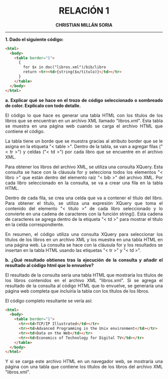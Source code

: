 <style>
  h1, h4{
    text-align: center;
    font-weight: bold;
    border: none;
    margin-bottom: 0px;
  }

  p{
    text-align: justify;
  }

  img{
    border: 2px solid black;
  }

  #ex{
    border: none;
  }
</style>

<h1>RELACIÓN 1</h1>

<h4>CHRISTIAN MILLÁN SORIA</h4>

<hr>

<p><b>1. Dado el siguiente código:</b></p>

```html
<html>
  <body>
    <table border="1">
      {
        for $x in doc("libros.xml")/bib/libro
        return <tr><td>{string($x/titulo)}</td></tr>
      }
    </table>
  </body>
</html>
```

<p><b>a. Explicar qué se hace en el trozo de código seleccionado o sombreado de color. Explícalo con todo detalle.</b></p>

<p>El código lo que hace es generar una tabla HTML con los títulos de los libros que se encuentran en un archivo XML llamado "libros.xml". Esta tabla se muestra en una página web cuando se carga el archivo HTML que contiene el código.</p>

<p>La tabla tiene un borde que se muestra gracias al atributo border que se le asigna en la etiqueta "< table >". Dentro de la tabla, se van a agregar filas ("< tr >") y celdas ("< td >") por cada libro que se encuentre en el archivo XML.</p>

<p>Para obtener los libros del archivo XML, se utiliza una consulta XQuery. Esta consulta se hace con la cláusula for y selecciona todos los elementos "< libro >" que están dentro del elemento raíz "< bib >" del archivo XML. Por cada libro seleccionado en la consulta, se va a crear una fila en la tabla HTML.</p>

<p>Dentro de cada fila, se crea una celda que va a contener el título del libro. Para obtener el título, se utiliza una expresión XQuery que toma el contenido del elemento "< titulo >" de cada libro seleccionado y lo convierte en una cadena de caracteres con la función string(). Esta cadena de caracteres se agrega dentro de la etiqueta "< td >" para mostrar el título en la celda correspondiente.</p>

<p>En resumen, el código utiliza una consulta XQuery para seleccionar los títulos de los libros en un archivo XML y los muestra en una tabla HTML en una página web. La consulta se hace con la cláusula for y los resultados se insertan en la tabla HTML usando las etiquetas "< tr >" y "< td >".</p>

<p><b>b. ¿Qué resultado obtienes tras la ejecución de la consulta y añadir el resultado al código html que lo envuelve?</b></p>

<p>El resultado de la consulta sería una tabla HTML que mostraría los títulos de los libros contenidos en el archivo XML "libros.xml". Si se agrega el resultado de la consulta al código HTML que lo envuelve, se generaría una página web completa que incluiría la tabla con los títulos de los libros.</p>

<p>El código completo resultante se vería así:</p>

```html
<html>
  <body>
    <table border="1">
      <tr><td>TCP/IP Illustrated</td></tr>
      <tr><td>Advanced Programming in the Unix environment</td></tr>
      <tr><td>Data on the Web</td></tr>
      <tr><td>Economics of Technology for Digital TV</td></tr>
    </table>
  </body>
</html>
```

<p>Y si se carga este archivo HTML en un navegador web, se mostraría una página con una tabla que contiene los títulos de los libros del archivo XML "libros.xml".</p>